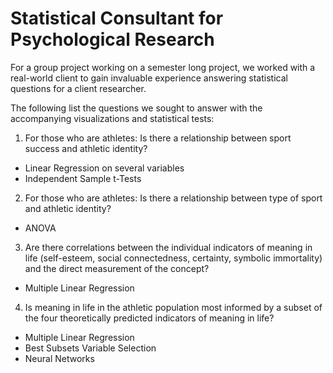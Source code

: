 # Statistical Consultant for Psychological Research
For a group project working on a semester long project, we worked with a real-world client to gain invaluable experience answering statistical questions for a client researcher.

The following list the questions we sought to answer with the accompanying visualizations and statistical tests:
1. For those who are athletes: Is there a relationship between sport success and athletic identity?
  - Linear Regression on several variables
  - Independent Sample t-Tests
2. For those who are athletes: Is there a relationship between type of sport and athletic identity?
  - ANOVA
3. Are there correlations between the individual indicators of meaning in life (self-esteem, social connectedness, certainty, symbolic immortality) and the direct measurement of the concept?
  - Multiple Linear Regression
4. Is meaning in life in the athletic population most informed by a subset of the four theoretically predicted indicators of meaning in life?
  - Multiple Linear Regression
  - Best Subsets Variable Selection
  - Neural Networks
